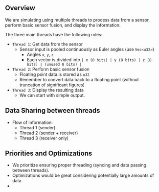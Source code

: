 ## Overview
We are simulating using multiple threads to process data from a sensor, perform basic sensor fusion, and display the information. 

The three main threads have the following roles:
* `Thread 1`: Get data from the sensor
  * Sensor input is pooled continuously as Euler angles (use `Vec<u32>`)
    * Angles `x`, `y`, `z`
    * Each vector is divided into `| x (8 bits) | y (8 bits) | z (8 bits) | (unused 8 bits) |`
* `Thread 2`: Perform basic sensor fusion
  * Floating point data is stored as `u32`
  * Remember to convert data back to a floating point (without truncation of significant figures)  
* `Thread 3`: Display the resulting data
  * We can start with simple output.  

## Data Sharing between threads
* Flow of information:
  * Thread 1 (sender)
  * Thread 2 (sender + receiver)
  * Thread 3 (receiver only)

## Priorities and Optimizations
* We prioritize ensuring proper threading (syncing and data passing between threads).
* Optimizations would be great considering potentially large amounts of data.
* 
